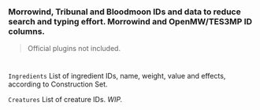 ### Morrowind, Tribunal and Bloodmoon IDs and data to reduce search and typing effort. Morrowind and OpenMW/TES3MP ID columns.
> Official plugins not included.
#

```Ingredients``` List of ingredient IDs, name, weight, value and effects, according to Construction Set.

```Creatures``` List of creature IDs. *WIP.*
